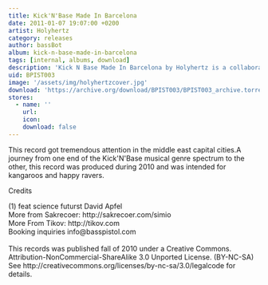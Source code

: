 ```yaml
---
title: Kick'N'Base Made In Barcelona
date: 2011-01-07 19:07:00 +0200
artist: Holyhertz
category: releases
author: bassBot
album: kick-n-base-made-in-barcelona
tags: [internal, albums, download]
description: 'Kick N Base Made In Barcelona by Holyhertz is a collaborative conception between infamous musicians Dr. Tikov and reSet Sakrecoer'
uid: BPIST003
image: '/assets/img/holyhertzcover.jpg'
download: 'https://archive.org/download/BPIST003/BPIST003_archive.torrent'
stores:
  - name: ''
    url: 
    icon: 
    download: false
---
```

This record got tremendous attention in the middle east capital cities.A journey from one end of the Kick'N'Base musical genre spectrum to the other, this record was produced during 2010 and was intended for kangaroos and happy ravers.

<p>Credits</p>
<p>(1) feat science futurst David Apfel<br />
More from Sakrecoer: http://sakrecoer.com/simio<br />
More From Tikov: http://tikov.com<br />
Booking inquiries info@basspistol.com<br />
<br />
This records was published fall of 2010 under a Creative Commons.<br />
Attribution-NonCommercial-ShareAlike 3.0 Unported License. (BY-NC-SA)<br />
See http://creativecommons.org/licenses/by-nc-sa/3.0/legalcode for details.</p>